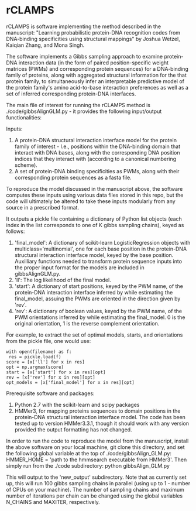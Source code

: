 # rCLAMPS

rCLAMPS is software implementing the method described in the manuscript:  "Learning probabilistic protein-DNA recognition codes from DNA-binding specificities using structural mappings" by Joshua Wetzel, Kaiqian Zhang, and Mona Singh.

The software implements a Gibbs sampling approach to examine protein-DNA interaction data (in the form of paired position-specific weight matrices (PWMs) and corresponding protein sequences) for a DNA-binding family of proteins, along with aggregated structural information for the that protein family, to simultaneously infer an interpretable predictive model of the protein family's amino acid-to-base interaction preferences as well as a set of inferred corresponding protein-DNA interfaces.

The main file of interest for running the rCLAMPS method is ./code/gibbsAlignGLM.py - it provides the following input/output functionalities:

Inputs:
1.  A protein-DNA structural interaction interface model for the protein family of interest - I.e., positions within the DNA-binding domain that interact with DNA bases, along with the corresponding DNA position indices that they interact with (according to a canonical numbering scheme).
2.  A set of protein-DNA binding specificities as PWMs, along with their corresponding protein sequences as a fasta file.

To reproduce the model discussed in the manuscript above, the software computes these inputs using various data files stored in this repo, but the code will ultimately be altered to take these inputs modularly from any source in a prescribed format.
 
It outputs a pickle file containing a dictionary of Python list objects (each index in the list corresponds to one of K gibbs sampling chains), keyed as follows:
1.  'final_model':  A dictionary of scikit-learn LogisticRegression objects with multiclass='multinomial', one for each base position in the protein-DNA structural interaction interface model, keyed by the base position.  Auxilliary functions needed to transform protein sequence inputs into the proper input format for the models are included in gibbsAlignGLM.py.
2.  'll':  The log likelihood of the final model.
3.  'start':  A dictionary of start positions, keyed by the PWM name, of the protein-DNA interaction interface inferred by while estimating the final_model, assuing the PWMs are oriented in the direction given by 'rev'.
4.  'rev':  A dictionary of boolean values, keyed by the PWM name, of the PWM orientations inferred by while estimating the final_model.  0 is the original orientation, 1 is the reverse complement orientation.

For example, to extract the set of optimal models, starts, and orientations from the pickle file, one would use: 

```
with open(filename) as f:
 res = pickle.load(f)
score = [x['ll'] for x in res]
opt = np.argmax(score)
start = [x['start'] for x in res][opt]
rev = [x['rev'] for x in res][opt]
opt_models = [x['final_model'] for x in res][opt]
```

Prerequisite software and packages:
1.  Python 2.7 with the scikit-learn and scipy packages
2.  HMMer3, for mapping proteins sequences to domain positions in the protein-DNA structural interaction interface model.  The code has been tested up to version HMMer3.3.1, though it should work with any version provided the output formatting has not changed.

In order to run the code to reproduce the model from the manuscript, install the above software on your local machine, git clone this directory, and set the following global variable at the top of ./code/gibbsAlign_GLM.py: HMMER_HOME = 'path to the hmmsearch executable from HMMer3'. Then simply run from the ./code subdirectory:  python gibbsAlign_GLM.py

This will output to the 'new_output' subdirectory.  Note that as currently set up, this will run 100 gibbs sampling chains in parallel (using up to 1 - number of CPUs on your machine).  The number of sampling chains and maximum number of iterations per chain can be changed using the global variables N_CHAINS and MAXITER, respectively.
